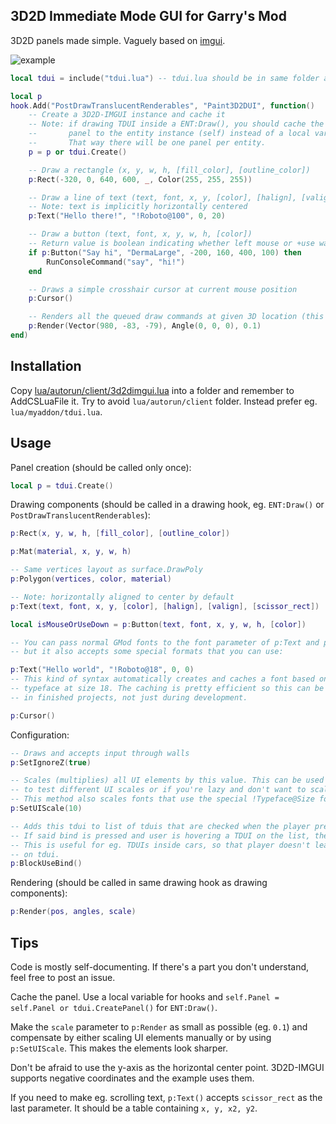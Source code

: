 ## 3D2D Immediate Mode GUI for Garry's Mod

3D2D panels made simple. Vaguely based on [imgui](https://github.com/ocornut/imgui).

![example](http://i.imgur.com/dhjqFZD.jpg)

```lua
local tdui = include("tdui.lua") -- tdui.lua should be in same folder and AddCSLuaFile'd

local p
hook.Add("PostDrawTranslucentRenderables", "Paint3D2DUI", function()
    -- Create a 3D2D-IMGUI instance and cache it
    -- Note: if drawing TDUI inside a ENT:Draw(), you should cache the
    --       panel to the entity instance (self) instead of a local variable.
    --       That way there will be one panel per entity.
    p = p or tdui.Create()

    -- Draw a rectangle (x, y, w, h, [fill_color], [outline_color])
    p:Rect(-320, 0, 640, 600, _, Color(255, 255, 255))

    -- Draw a line of text (text, font, x, y, [color], [halign], [valign])
    -- Note: text is implicitly horizontally centered
    p:Text("Hello there!", "!Roboto@100", 0, 20)

    -- Draw a button (text, font, x, y, w, h, [color])
    -- Return value is boolean indicating whether left mouse or +use was pressed during this frame
    if p:Button("Say hi", "DermaLarge", -200, 160, 400, 100) then
        RunConsoleCommand("say", "hi!")
    end

    -- Draws a simple crosshair cursor at current mouse position
    p:Cursor()

    -- Renders all the queued draw commands at given 3D location (this one's near gm_construct wall)
    p:Render(Vector(980, -83, -79), Angle(0, 0, 0), 0.1)
end)
```

## Installation
Copy [lua/autorun/client/3d2dimgui.lua](../blob/master/lua/autorun/client/3d2dimgui.lua) into a folder and remember to AddCSLuaFile it.
Try to avoid `lua/autorun/client` folder. Instead prefer eg. `lua/myaddon/tdui.lua`.

## Usage
Panel creation (should be called only once):
```lua
local p = tdui.Create()
```

Drawing components (should be called in a drawing hook, eg. ```ENT:Draw()``` or ```PostDrawTranslucentRenderables```):
```lua
p:Rect(x, y, w, h, [fill_color], [outline_color])

p:Mat(material, x, y, w, h)

-- Same vertices layout as surface.DrawPoly
p:Polygon(vertices, color, material)

-- Note: horizontally aligned to center by default
p:Text(text, font, x, y, [color], [halign], [valign], [scissor_rect])

local isMouseOrUseDown = p:Button(text, font, x, y, w, h, [color])

-- You can pass normal GMod fonts to the font parameter of p:Text and p:Button
-- but it also accepts some special formats that you can use:

p:Text("Hello world", "!Roboto@18", 0, 0)
-- This kind of syntax automatically creates and caches a font based on "Roboto"
-- typeface at size 18. The caching is pretty efficient so this can be used even
-- in finished projects, not just during development.

p:Cursor()
```

Configuration:
```lua
-- Draws and accepts input through walls
p:SetIgnoreZ(true)

-- Scales (multiplies) all UI elements by this value. This can be used during development
-- to test different UI scales or if you're lazy and don't want to scale values by hand.
-- This method also scales fonts that use the special !Typeface@Size format
p:SetUIScale(10)

-- Adds this tdui to list of tduis that are checked when the player presses +use bind
-- If said bind is pressed and user is hovering a TDUI on the list, the bind is blocked.
-- This is useful for eg. TDUIs inside cars, so that player doesn't leave car upon pressing +use
-- on tdui.
p:BlockUseBind()
```

Rendering (should be called in same drawing hook as drawing components):
```lua
p:Render(pos, angles, scale)
```

## Tips
Code is mostly self-documenting. If there's a part you don't understand, feel free to post an issue.

Cache the panel. Use a local variable for hooks and ```self.Panel = self.Panel or tdui.CreatePanel()``` for ```ENT:Draw()```.

Make the ```scale``` parameter to ```p:Render``` as small as possible (eg. ```0.1```) and compensate by either scaling UI elements manually or by using ```p:SetUIScale```. This makes the elements look sharper.

Don't be afraid to use the y-axis as the horizontal center point. 3D2D-IMGUI supports negative coordinates and the example uses them.

If you need to make eg. scrolling text, ```p:Text()``` accepts ```scissor_rect``` as the last parameter. It should be a table containing ```x, y, x2, y2```.
